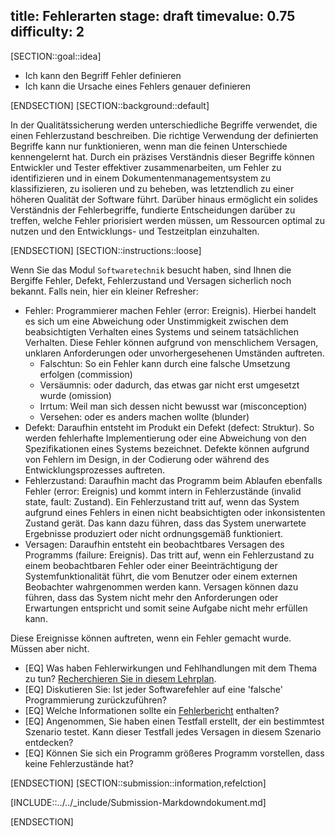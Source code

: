 title: Fehlerarten
stage: draft
timevalue: 0.75
difficulty: 2
---
[SECTION::goal::idea]

- Ich kann den Begriff Fehler definieren
- Ich kann die Ursache eines Fehlers genauer definieren

[ENDSECTION]
[SECTION::background::default]

In der Qualitätssicherung werden unterschiedliche Begriffe verwendet, die einen Fehlerzustand
beschreiben. Die richtige Verwendung der definierten Begriffe kann nur funktionieren, wenn man die
feinen Unterschiede kennengelernt hat. Durch ein präzises Verständnis dieser Begriffe können
Entwickler und Tester effektiver zusammenarbeiten, um Fehler zu identifizieren und in einem
Dokumentenmanagementsystem zu klassifizieren, zu isolieren und zu beheben, was letztendlich zu
einer höheren Qualität der Software führt. Darüber hinaus ermöglicht ein solides Verständnis der
Fehlerbegriffe, fundierte Entscheidungen darüber zu treffen, welche Fehler priorisiert werden
müssen, um Ressourcen optimal zu nutzen und den Entwicklungs- und Testzeitplan einzuhalten.

[ENDSECTION]
[SECTION::instructions::loose]

Wenn Sie das Modul `Softwaretechnik` besucht haben, sind Ihnen die Bergiffe Fehler, Defekt,
Fehlerzustand und Versagen sicherlich noch bekannt. Falls nein, hier ein kleiner Refresher:

- Fehler: Programmierer machen Fehler (error: Ereignis).
  Hierbei handelt es sich um eine Abweichung oder Unstimmigkeit zwischen dem beabsichtigten
  Verhalten eines Systems und seinem tatsächlichen Verhalten. Diese Fehler können aufgrund von
  menschlichem Versagen, unklaren Anforderungen oder unvorhergesehenen Umständen auftreten.
  - Falschtun: So ein Fehler kann durch eine falsche Umsetzung erfolgen (commission)
  - Versäumnis: oder dadurch, das etwas gar nicht erst umgesetzt wurde (omission)
  - Irrtum: Weil man sich dessen nicht bewusst war (misconception)
  - Versehen: oder es anders machen wollte (blunder)
- Defekt: Daraufhin entsteht im Produkt ein Defekt (defect: Struktur).
  So werden fehlerhafte Implementierung oder eine Abweichung von den Spezifikationen
  eines Systems bezeichnet. Defekte können aufgrund von Fehlern im Design, in der Codierung oder
  während des Entwicklungsprozesses auftreten.
- Fehlerzustand: Daraufhin macht das Programm beim Ablaufen ebenfalls Fehler  (error: Ereignis)
  und kommt intern in Fehlerzustände (invalid state, fault: Zustand).
  Ein Fehlerzustand tritt auf, wenn das System aufgrund eines Fehlers in einen nicht beabsichtigten
  oder inkonsistenten Zustand gerät. Das kann dazu führen, dass das System unerwartete Ergebnisse
  produziert oder nicht ordnungsgemäß funktioniert.
- Versagen: Daraufhin entsteht ein beobachtbares Versagen des Programms (failure: Ereignis).
  Das tritt auf, wenn ein Fehlerzustand zu einem beobachtbaren Fehler oder einer
  Beeinträchtigung der Systemfunktionalität führt, die vom Benutzer oder einem externen Beobachter
  wahrgenommen werden kann. Versagen können dazu führen, dass das System nicht mehr den
  Anforderungen oder Erwartungen entspricht und somit seine Aufgabe nicht mehr erfüllen kann.

Diese Ereignisse können auftreten, wenn ein Fehler gemacht wurde. Müssen aber nicht.

- [EQ] Was haben Fehlerwirkungen und Fehlhandlungen mit dem Thema zu tun? [Recherchieren Sie in diesem Lehrplan](https://www.german-testing-board.info/wp-content/uploads/2022/01/GTB-CTFL_Lehrplan_v3.1_DE.pdf).
- [EQ] Diskutieren Sie: Ist jeder Softwarefehler auf eine 'falsche' Programmierung zurückzuführen?
- [EQ] Welche Informationen sollte ein [Fehlerbericht](https://search.ebscohost.com/login.aspx?direct=true&db=nlebk&AN=1170217&site=ehost-live&ebv=EB&ppid=pp_110) enthalten?
- [EQ] Angenommen, Sie haben einen Testfall erstellt, der ein bestimmtest Szenario testet. Kann
  dieser Testfall jedes Versagen in diesem Szenario entdecken?
- [EQ] Können Sie sich ein Programm größeres Programm vorstellen, dass keine Fehlerzustände hat?

[ENDSECTION]
[SECTION::submission::information,refelction]

[INCLUDE::../../_include/Submission-Markdowndokument.md]

[ENDSECTION]
